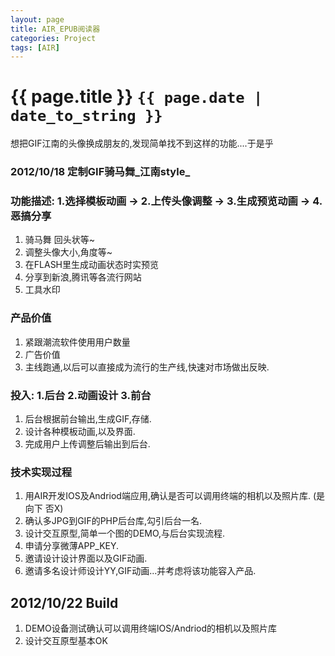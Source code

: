 ```yaml
---
layout: page
title: AIR_EPUB阅读器
categories: Project
tags: [AIR]
---
```

# {{ page.title }} `{{ page.date | date_to_string }}`

想把GIF江南的头像换成朋友的,发现简单找不到这样的功能....于是乎
### 2012/10/18 定制GIF骑马舞_江南style_ 

### 功能描述: 1.选择模板动画 -> 2.上传头像调整 -> 3.生成预览动画 -> 4.恶搞分享
1. 骑马舞  回头状等~
2. 调整头像大小,角度等~
3. 在FLASH里生成动画状态时实预览
4. 分享到新浪,腾讯等各流行网站
5. 工具水印

### 产品价值
1. 紧跟潮流软件使用用户数量
2. 广告价值
3. 主线跑通,以后可以直接成为流行的生产线,快速对市场做出反映.

### 投入: 1.后台 2.动画设计 3.前台
1. 后台根据前台输出,生成GIF,存储.
2. 设计各种模板动画,以及界面.
3. 完成用户上传调整后输出到后台.

### 技术实现过程
1. 用AIR开发IOS及Andriod端应用,确认是否可以调用终端的相机以及照片库. (是向下 否X)
2. 确认多JPG到GIF的PHP后台库,勾引后台一名.
3. 设计交互原型,简单一个图的DEMO,与后台实现流程.
4. 申请分享微薄APP_KEY.
5. 邀请设计设计界面以及GIF动画.
6. 邀请多名设计师设计YY,GIF动画...并考虑将该功能容入产品.

## 2012/10/22 Build
1. DEMO设备测试确认可以调用终端IOS/Andriod的相机以及照片库
2. 设计交互原型基本OK



